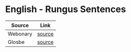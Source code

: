 # English - Rungus Sentences

| Source                | Link                     |
|----------------------|----------------------------|
| Webonary | [source](https://www.webonary.org/rungus/browse/browse-english-vernacular/?letter=a&key=en) |
| Glosbe | [source](https://glosbe.com/en/drg)
